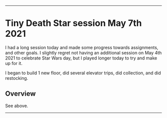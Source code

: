 
***

# Tiny Death Star session May 7th 2021

I had a long session today and made some progress towards assignments, and other goals. I slightly regret not having an additional session on May 4th 2021 to celebrate Star Wars day, but I played longer today to try and make up for it.

I began to build 1 new floor, did several elevator trips, did collection, and did restocking.

## Overview

See above.

***

